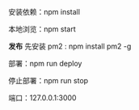 

安装依赖：npm install

本地浏览：npm start

**发布**
先安装 pm2 :  npm install pm2 -g 

部署：npm run deploy

停止部署：npm run stop



端口：127.0.0.1:3000